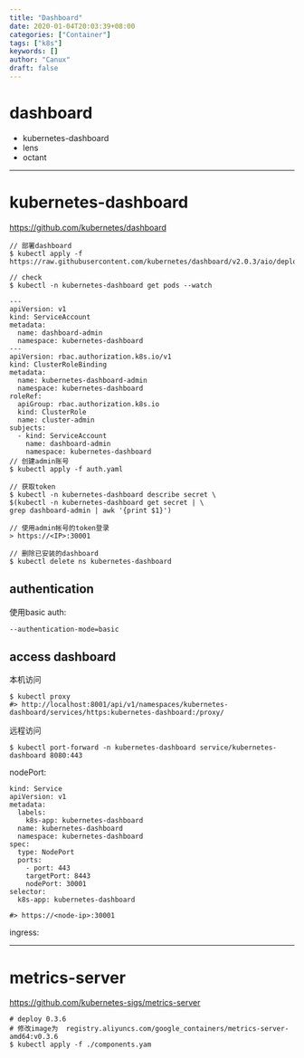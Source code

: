 ```yaml
---
title: "Dashboard"
date: 2020-01-04T20:03:39+08:00
categories: ["Container"]
tags: ["k8s"]
keywords: []
author: "Canux"
draft: false
---
```


# dashboard

* kubernetes-dashboard
* lens
* octant

***

# kubernetes-dashboard

<https://github.com/kubernetes/dashboard>

    // 部署dashboard
    $ kubectl apply -f https://raw.githubusercontent.com/kubernetes/dashboard/v2.0.3/aio/deploy/recommended.yaml

    // check
    $ kubectl -n kubernetes-dashboard get pods --watch

    ---
    apiVersion: v1
    kind: ServiceAccount
    metadata:
      name: dashboard-admin
      namespace: kubernetes-dashboard
    ---
    apiVersion: rbac.authorization.k8s.io/v1
    kind: ClusterRoleBinding
    metadata:
      name: kubernetes-dashboard-admin
      namespace: kubernetes-dashboard
    roleRef:
      apiGroup: rbac.authorization.k8s.io
      kind: ClusterRole
      name: cluster-admin
    subjects:
      - kind: ServiceAccount
        name: dashboard-admin
        namespace: kubernetes-dashboard
    // 创建admin账号
    $ kubectl apply -f auth.yaml

    // 获取token
    $ kubectl -n kubernetes-dashboard describe secret \
    $(kubectl -n kubernetes-dashboard get secret | \ 
    grep dashboard-admin | awk '{print $1}')

    // 使用admin帐号的token登录
    > https://<IP>:30001

    // 删除已安装的dashboard
    $ kubectl delete ns kubernetes-dashboard

## authentication

使用basic auth:

    --authentication-mode=basic

## access dashboard

本机访问

    $ kubectl proxy
    #> http://localhost:8001/api/v1/namespaces/kubernetes-dashboard/services/https:kubernetes-dashboard:/proxy/

远程访问

    $ kubectl port-forward -n kubernetes-dashboard service/kubernetes-dashboard 8080:443

nodePort:

    kind: Service
    apiVersion: v1
    metadata:
      labels:
        k8s-app: kubernetes-dashboard
      name: kubernetes-dashboard
      namespace: kubernetes-dashboard
    spec:
      type: NodePort
      ports:
        - port: 443
        targetPort: 8443
        nodePort: 30001
    selector:
      k8s-app: kubernetes-dashboard

    #> https://<node-ip>:30001

ingress:

***

# metrics-server

<https://github.com/kubernetes-sigs/metrics-server>

    # deploy 0.3.6
    # 修改image为  registry.aliyuncs.com/google_containers/metrics-server-amd64:v0.3.6
    $ kubectl apply -f ./components.yam
